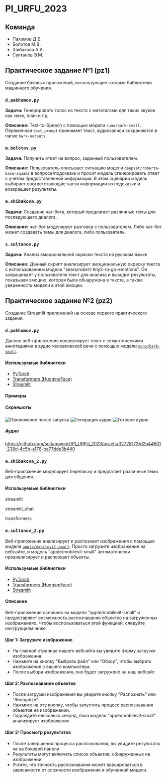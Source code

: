 # PI_URFU_2023

## Команда
* Пахомов Д.Е.
* Болотов М.В.
* Шибакова А.А.
* Султанов Э.М.

## Практическое задание №1 (pz1)
Создание базовых приложений, использующие готовые библиотеки машинного обучения.

### `d.pakhomov.py`
**Задача:** Генерировать голос из текста с метатагами для таких звуков как смех, плач и т.д.

**Описание:** Text-to-Speech с помощью модели `suno/bark-small`. Переменная `text_prompt` принимает текст, аудиозаписи сохраняются в папке `bark-outputs`.

### `m.bolotov.py`
**Задача:** Получить ответ на вопрос, заданный пользователем.

**Описание:** Пользователь описывает ситуацию модели `deepset/roberta-base-squad2` в вопросе/подсказке и просит модель сгенерировать ответ с учетом предоставленной информации. 
В этом сценарии модель выбирает соответствующие части информации из подсказки и возвращает результаты.

### `a.shibakova.py`
**Задача:** Создание чат-бота, который предлагает различные темы для последующего диалога.

**Описание:** чат-бот моделирует разговор с пользователем. Либо чат-бот может создавать темы для диалога, либо пользователь. 

### `s.sultanov.py`
**Задача:**  Анализ эмоциональной окраски текста на русском языке

**Описание:** Данный скрипт анализирует эмоциональную окраску текста с использованием модели "seara/rubert-tiny2-ru-go-emotions". Он запрашивает у пользователя текст для анализа и выводит результаты, показывая эмоцию, которая была обнаружена в тексте, а также уверенность модели в этой эмоции.



## Практическое задание №2 (pz2)
Создание Streamlit приложений на основе первого практического задания.

### `d.pakhomov.py`
Данное веб-приложение конвертирует текст с семантическими аннотациями в аудио человеческой речи с помощью модели [`suno/bark-small`](https://huggingface.co/suno/bark-small).

#### Используемые библиотеки
* [PyTorch](https://pytorch.org)
* [Transformers (HuggingFace)](https://huggingface.co)
* [Streamlit](https://streamlit.io)

#### Примеры
##### Скриншоты
![Приложение после запуска](https://github.com/sultanovemil/PI_URFU_2023/assets/32728173/632656d9-2093-44b4-93e6-8bfb23232041)
![Генерация аудио](https://github.com/sultanovemil/PI_URFU_2023/assets/32728173/4e558c07-db17-4d47-9dcf-3812be38d872)
![Готовое аудио](https://github.com/sultanovemil/PI_URFU_2023/assets/32728173/146ae83f-9e78-4569-b25c-81a8a70a043a)
##### Аудио
https://github.com/sultanovemil/PI_URFU_2023/assets/32728173/d2b44601-238d-4c5b-a176-ba77dde3b440

### `a.shibakova_2.py`
Веб-приложение моделирует переписку и предлагает различные темы для общения. 


#### Используемые библиотеки
streamlit

streamlit_chat

transformers

### `e.sultanov_2.py`
Веб-приложение анализирует и распознает изображения с помощью модели [`apple/mobilevit-small`](https://huggingface.co/apple/mobilevit-small).
Просто загрузите изображение на вебсайте, и модель "apple/mobilevit-small" автоматически проанализирует и распознает объекты.

#### Используемые библиотеки
* [PyTorch](https://pytorch.org)
* [Transformers (HuggingFace)](https://huggingface.co)
* [Streamlit](https://streamlit.io)

#### Описание
Веб-приложение основано на модели "apple/mobilevit-small" и предоставляет возможность распознавания объектов на загруженных изображениях. Чтобы воспользоваться этой функцией, следуйте инструкциям ниже:
#### Шаг 1: Загрузите изображение
* На главной странице нашего вебсайта вы увидите форму загрузки изображения.
* Нажмите на кнопку "Выбрать файл" или "Обзор", чтобы выбрать изображение с вашего компьютера.
* После выбора изображения, оно будет загружено на наш вебсайт.
#### Шаг 2: Распознавание объектов
* После загрузки изображения вы увидите кнопку "Распознать" или "Recognize".
* Нажмите на эту кнопку, чтобы запустить процесс распознавания объектов на изображении.
* Подождите несколько секунд, пока модель "apple/mobilevit-small" анализирует изображение.
#### Шаг 3: Просмотр результатов
* После завершения процесса распознавания, вы увидите результаты на на боковой панели.
* Результаты могут включать список объектов, обнаруженных на изображении.
* Учтите, что точность распознавания может варьироваться в зависимости от сложности изображения и обученной модели.